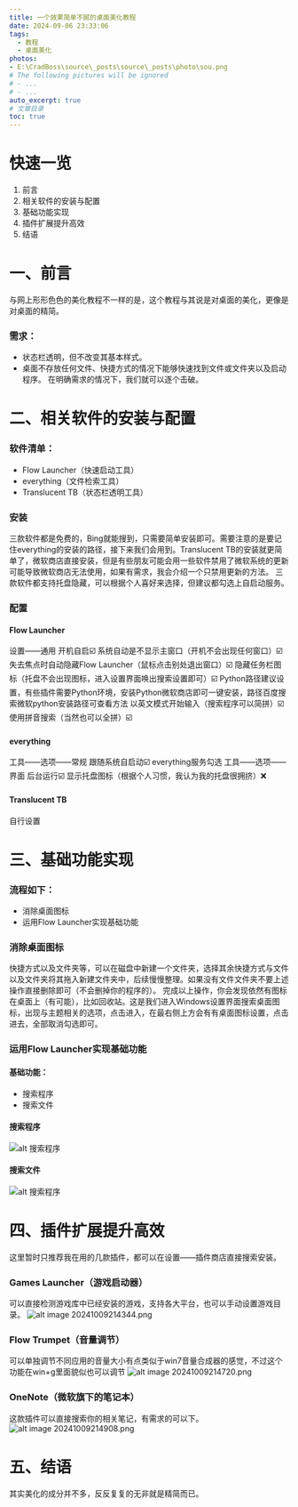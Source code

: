 ```yaml
---
title: 一个效果简单不腻的桌面美化教程
date: 2024-09-06 23:33:06
tags:
  - 教程
  - 桌面美化
photos:
- E:\CradBoss\source\_posts\source\_posts\photo\sou.png
# The following pictures will be ignored
# - ...
# - ...
auto_excerpt: true
# 文章目录
toc: true
---
```



# 快速一览
1. 前言
2. 相关软件的安装与配置
3. 基础功能实现
4. 插件扩展提升高效
5. 结语

# 一、前言
与网上形形色色的美化教程不一样的是，这个教程与其说是对桌面的美化，更像是对桌面的精简。
### 需求：
- 状态栏透明，但不改变其基本样式。
- 桌面不存放任何文件、快捷方式的情况下能够快速找到文件或文件夹以及启动程序。
在明确需求的情况下，我们就可以逐个击破。
# 二、相关软件的安装与配置
### 软件清单：
- Flow Launcher（快速启动工具）
- everything（文件检索工具）
- Translucent TB（状态栏透明工具）

### 安装
三款软件都是免费的，Bing就能搜到，只需要简单安装即可。需要注意的是要记住everything的安装的路径，接下来我们会用到。Translucent TB的安装就更简单了，微软商店直接安装，但是有些朋友可能会用一些软件禁用了微软系统的更新可能导致微软商店无法使用，如果有需求，我会介绍一个只禁用更新的方法。
三款软件都支持托盘隐藏，可以根据个人喜好来选择，但建议都勾选上自启动服务。

### 配置
#### Flow Launcher
设置——通用
	开机自启☑️
	系统自动是不显示主窗口（开机不会出现任何窗口）☑️
	失去焦点时自动隐藏Flow Launcher（鼠标点击别处退出窗口）☑️
	隐藏任务栏图标（托盘不会出现图标，进入设置界面唤出搜索设置即可）☑️
	Python路径建议设置，有些插件需要Python环境，安装Python微软商店即可一键安装，路径百度搜索微软python安装路径可查看方法
	以英文模式开始输入（搜索程序可以简拼）☑️
	使用拼音搜索（当然也可以全拼）☑️
#### everything
工具——选项——常规
	跟随系统自启动☑️
	everything服务勾选
工具——选项——界面
	后台运行☑️
	显示托盘图标（根据个人习惯，我认为我的托盘很拥挤）❌
#### Translucent TB
自行设置
# 三、基础功能实现
### 流程如下：
- 消除桌面图标
- 运用Flow Launcher实现基础功能
### 消除桌面图标
快捷方式以及文件夹等，可以在磁盘中新建一个文件夹，选择其余快捷方式与文件以及文件夹将其拖入新建文件夹中，后续慢慢整理。如果没有文件文件夹不要上述操作直接删除即可（不会删掉你的程序的）。
完成以上操作，你会发现依然有图标在桌面上（有可能），比如回收站。这是我们进入Windows设置界面搜索桌面图标，出现与主题相关的选项，点击进入，在最右侧上方会有有桌面图标设置，点击进去，全部取消勾选即可。

### 运用Flow Launcher实现基础功能
#### 基础功能：
- 搜索程序
- 搜索文件

#### 搜索程序
![alt 搜索程序](https://github.com/LOVEUR/picx-images-hosting/raw/master/搜索程序.2obidnbf08.webp "可选标题")
 
#### 搜索文件
![alt 搜索程序](https://github.com/LOVEUR/picx-images-hosting/raw/master/搜索文件.5j46jfynv3.jpg "可选标题")
 


# 四、插件扩展提升高效

这里暂时只推荐我在用的几款插件，都可以在设置——插件商店直接搜索安装。
### Games Launcher（游戏启动器）
可以直接检测游戏库中已经安装的游戏，支持各大平台，也可以手动设置游戏目录。
![alt image 20241009214344.png](https://github.com/LOVEUR/picx-images-hosting/raw/master/游戏插件.175dbwfcd9.jpg '111')

### Flow Trumpet（音量调节）
可以单独调节不同应用的音量大小有点类似于win7音量合成器的感觉，不过这个功能在win+g里面貌似也可以调节
![alt image 20241009214720.png](https://github.com/LOVEUR/picx-images-hosting/raw/master/音量控制插件.3k7zt3t5jq.jpg '')

### OneNote（微软旗下的笔记本）
这款插件可以直接搜索你的相关笔记，有需求的可以下。
![alt image 20241009214908.png](https://github.com/LOVEUR/picx-images-hosting/raw/master/OneNote笔记插件.5tr0cldw0a.jpg "")

# 五、结语

其实美化的成分并不多，反反复复的无非就是精简而已。
<!-- 最近看到空空的桌面，总是不免想到从前高中时，我那空空的书桌。
不知道为什么随着年龄的增长，越来越喜欢简单的事。 -->